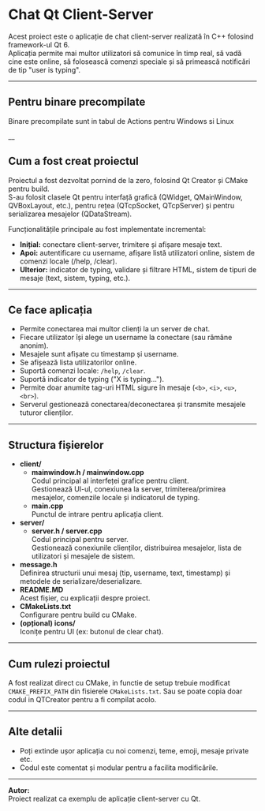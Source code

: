 # Chat Qt Client-Server

Acest proiect este o aplicație de chat client-server realizată în C++ folosind framework-ul Qt 6.  
Aplicația permite mai multor utilizatori să comunice în timp real, să vadă cine este online, să folosească comenzi speciale și să primească notificări de tip "user is typing".

---

## Pentru binare precompilate

Binare precompilate sunt in tabul de Actions pentru Windows si Linux

__
## Cum a fost creat proiectul

Proiectul a fost dezvoltat pornind de la zero, folosind Qt Creator și CMake pentru build.  
S-au folosit clasele Qt pentru interfață grafică (QWidget, QMainWindow, QVBoxLayout, etc.), pentru rețea (QTcpSocket, QTcpServer) și pentru serializarea mesajelor (QDataStream).

Funcționalitățile principale au fost implementate incremental:
- **Inițial:** conectare client-server, trimitere și afișare mesaje text.
- **Apoi:** autentificare cu username, afișare listă utilizatori online, sistem de comenzi locale (/help, /clear).
- **Ulterior:** indicator de typing, validare și filtrare HTML, sistem de tipuri de mesaje (text, sistem, typing, etc.).

---

## Ce face aplicația

- Permite conectarea mai multor clienți la un server de chat.
- Fiecare utilizator își alege un username la conectare (sau rămâne anonim).
- Mesajele sunt afișate cu timestamp și username.
- Se afișează lista utilizatorilor online.
- Suportă comenzi locale: `/help`, `/clear`.
- Suportă indicator de typing ("X is typing...").
- Permite doar anumite tag-uri HTML sigure în mesaje (`<b>`, `<i>`, `<u>`, `<br>`).
- Serverul gestionează conectarea/deconectarea și transmite mesajele tuturor clienților.

---

## Structura fișierelor

- **client/**
  - **mainwindow.h / mainwindow.cpp**  
    Codul principal al interfeței grafice pentru client.  
    Gestionează UI-ul, conexiunea la server, trimiterea/primirea mesajelor, comenzile locale și indicatorul de typing.
  - **main.cpp**  
    Punctul de intrare pentru aplicația client.
- **server/**
  - **server.h / server.cpp**  
    Codul principal pentru server.  
    Gestionează conexiunile clienților, distribuirea mesajelor, lista de utilizatori și mesajele de sistem.
- **message.h**  
  Definirea structurii unui mesaj (tip, username, text, timestamp) și metodele de serializare/deserializare.
- **README.MD**  
  Acest fișier, cu explicații despre proiect.
- **CMakeLists.txt**  
  Configurare pentru build cu CMake.
- **(opțional) icons/**  
  Iconițe pentru UI (ex: butonul de clear chat).

---

## Cum rulezi proiectul

A fost realizat direct cu CMake, in functie de setup trebuie modificat `CMAKE_PREFIX_PATH` din fisierele  `CMakeLists.txt`. Sau se poate copia doar codul in QTCreator pentru a fi compilat acolo.

---

## Alte detalii

- Poți extinde ușor aplicația cu noi comenzi, teme, emoji, mesaje private etc.
- Codul este comentat și modular pentru a facilita modificările.

---

**Autor:**  
Proiect realizat ca exemplu de aplicație client-server cu Qt.